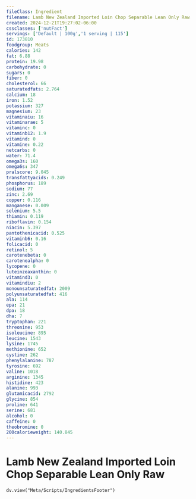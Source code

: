 ```yaml
---
fileClass: Ingredient
filename: Lamb New Zealand Imported Loin Chop Separable Lean Only Raw
created: 2024-12-21T19:27:02-06:00
cssclasses: ['nutFact']
servings: ['Default | 100g','1 serving | 115']
id: 173810
foodgroup: Meats
calories: 142
fat: 6.88
protein: 19.98
carbohydrate: 0
sugars: 0
fiber: 0
cholesterol: 66
saturatedfats: 2.764
calcium: 18
iron: 1.52
potassium: 327
magnesium: 23
vitaminaiu: 16
vitaminarae: 5
vitaminc: 0
vitaminb12: 1.9
vitamind: 0
vitamine: 0.22
netcarbs: 0
water: 71.4
omega3s: 160
omega6s: 347
pralscore: 9.045
transfattyacids: 0.249
phosphorus: 189
sodium: 77
zinc: 2.69
copper: 0.116
manganese: 0.009
selenium: 5.5
thiamin: 0.119
riboflavin: 0.154
niacin: 5.397
pantothenicacid: 0.525
vitaminb6: 0.16
folicacid: 0
retinol: 5
carotenebeta: 0
carotenealpha: 0
lycopene: 0
luteinzeaxanthin: 0
vitamind3: 0
vitamindiu: 2
monounsaturatedfat: 2009
polyunsaturatedfat: 416
ala: 114
epa: 21
dpa: 18
dha: 7
tryptophan: 221
threonine: 953
isoleucine: 895
leucine: 1543
lysine: 1745
methionine: 652
cystine: 262
phenylalanine: 787
tyrosine: 692
valine: 1018
arginine: 1345
histidine: 423
alanine: 993
glutamicacid: 2792
glycine: 854
proline: 641
serine: 681
alcohol: 0
caffeine: 0
theobromine: 0
200calorieweight: 140.845
---
```


# Lamb New Zealand Imported Loin Chop Separable Lean Only Raw

```dataviewjs
dv.view("Meta/Scripts/IngredientsFooter")
```